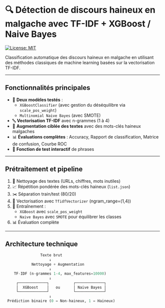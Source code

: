 # 🔍 Détection de discours haineux en malgache avec TF-IDF + XGBoost / Naive Bayes

[![License: MIT](https://img.shields.io/badge/License-MIT-yellow.svg)](https://opensource.org/licenses/MIT)

Classification automatique des discours haineux en malgache en utilisant des méthodes classiques de machine learning basées sur la vectorisation TF-IDF.

---

## Fonctionnalités principales

- 🧠 **Deux modèles testés** :
  - `XGBoostClassifier` (avec gestion du déséquilibre via `scale_pos_weight`)
  - `Multinomial Naive Bayes` (avec SMOTE)
- 🔤 **Vectorisation TF-IDF** avec n-grammes (1 à 4)
- 💬 **Augmentation ciblée des textes** avec des mots-clés haineux malgaches
- 📊 **Évaluations complètes** : Accuracy, Rapport de classification, Matrice de confusion, Courbe ROC
- 🧪 **Fonction de test interactif** de phrases

---

## Prétraitement et pipeline

1. 🔧 Nettoyage des textes (URLs, chiffres, mots inutiles)
2. 📈 Répétition pondérée des mots-clés haineux (`list.json`)
3. ✂️ Séparation train/test (80/20)
4. 📐 Vectorisation avec `TfidfVectorizer` (ngram_range=(1,4))
5. 🔁 Entraînement :
   - `XGBoost` avec `scale_pos_weight`
   - `Naive Bayes` avec `SMOTE` pour équilibrer les classes
6. 📊 Évaluation complète

---

## Architecture technique

```python
                Texte brut
                    ↓
            Nettoyage + Augmentation
                    ↓
    TF-IDF (n-grammes 1-4, max_features=10000)
                    ↓
     ┌─────────────┐           ┌─────────────┐
     │  XGBoost    │   ou      │ Naive Bayes │
     └─────────────┘           └─────────────┘
                    ↓
 Prédiction binaire (0 = Non-haineux, 1 = Haineux)
